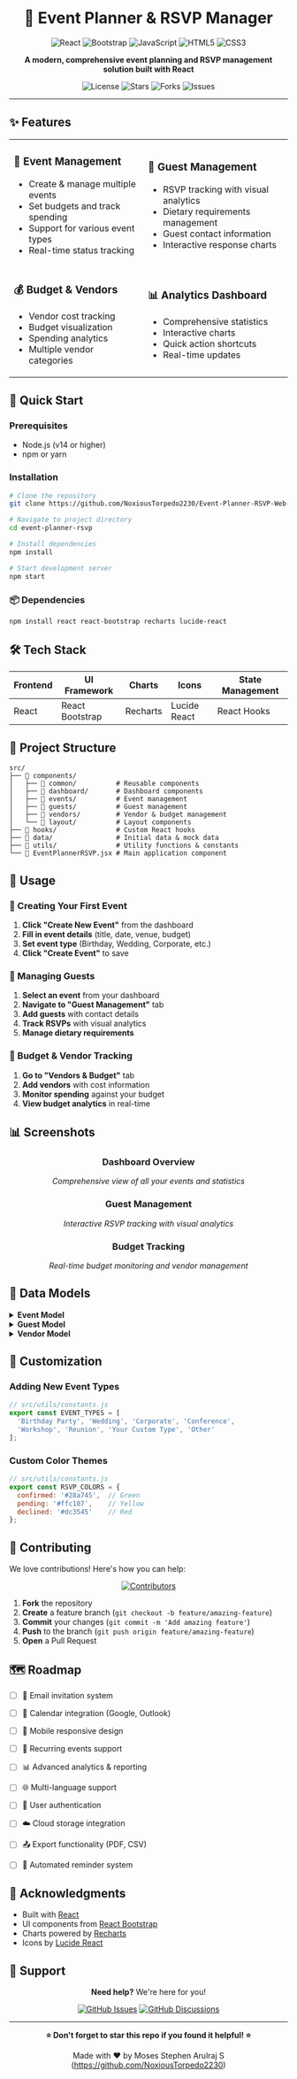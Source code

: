 <div align="center">

# 🎉 Event Planner & RSVP Manager

<p align="center">
  <img src="https://img.shields.io/badge/React-20232A?style=for-the-badge&logo=react&logoColor=61DAFB" alt="React" />
  <img src="https://img.shields.io/badge/Bootstrap-563D7C?style=for-the-badge&logo=bootstrap&logoColor=white" alt="Bootstrap" />
  <img src="https://img.shields.io/badge/JavaScript-F7DF1E?style=for-the-badge&logo=javascript&logoColor=black" alt="JavaScript" />
  <img src="https://img.shields.io/badge/HTML5-E34F26?style=for-the-badge&logo=html5&logoColor=white" alt="HTML5" />
  <img src="https://img.shields.io/badge/CSS3-1572B6?style=for-the-badge&logo=css3&logoColor=white" alt="CSS3" />
</p>

<p align="center">
  <strong>A modern, comprehensive event planning and RSVP management solution built with React</strong>
</p>

<p align="center">
  <img src="https://img.shields.io/github/NoxiousTorpedo2230/Event-Planner-RSVP-Web-App?style=flat-square" alt="License" />
  <img src="https://img.shields.io/github/stars/NoxiousTorpedo2230/Event-Planner-RSVP-Web-App?style=flat-square" alt="Stars" />
  <img src="https://img.shields.io/github/forks/NoxiousTorpedo2230/Event-Planner-RSVP-Web-App?style=flat-square" alt="Forks" />
  <img src="https://img.shields.io/github/issues/NoxiousTorpedo2230/Event-Planner-RSVP-Web-App?style=flat-square" alt="Issues" />
</p>

---

</div>

## ✨ Features

<table>
  <tr>
    <td>
      <h3>📅 Event Management</h3>
      <ul>
        <li>Create & manage multiple events</li>
        <li>Set budgets and track spending</li>
        <li>Support for various event types</li>
        <li>Real-time status tracking</li>
      </ul>
    </td>
    <td>
      <h3>👥 Guest Management</h3>
      <ul>
        <li>RSVP tracking with visual analytics</li>
        <li>Dietary requirements management</li>
        <li>Guest contact information</li>
        <li>Interactive response charts</li>
      </ul>
    </td>
  </tr>
  <tr>
    <td>
      <h3>💰 Budget & Vendors</h3>
      <ul>
        <li>Vendor cost tracking</li>
        <li>Budget visualization</li>
        <li>Spending analytics</li>
        <li>Multiple vendor categories</li>
      </ul>
    </td>
    <td>
      <h3>📊 Analytics Dashboard</h3>
      <ul>
        <li>Comprehensive statistics</li>
        <li>Interactive charts</li>
        <li>Quick action shortcuts</li>
        <li>Real-time updates</li>
      </ul>
    </td>
  </tr>
</table>

## 🚀 Quick Start

### Prerequisites

- Node.js (v14 or higher)
- npm or yarn

### Installation

```bash
# Clone the repository
git clone https://github.com/NoxiousTorpedo2230/Event-Planner-RSVP-Web-App

# Navigate to project directory
cd event-planner-rsvp

# Install dependencies
npm install

# Start development server
npm start
```

### 📦 Dependencies

```bash
npm install react react-bootstrap recharts lucide-react
```

## 🛠️ Tech Stack

<div align="center">

| Frontend | UI Framework | Charts | Icons | State Management |
|----------|-------------|---------|-------|------------------|
| React | React Bootstrap | Recharts | Lucide React | React Hooks |

</div>

## 📁 Project Structure

```
src/
├── 📂 components/
│   ├── 📂 common/          # Reusable components
│   ├── 📂 dashboard/       # Dashboard components
│   ├── 📂 events/          # Event management
│   ├── 📂 guests/          # Guest management
│   ├── 📂 vendors/         # Vendor & budget management
│   └── 📂 layout/          # Layout components
├── 📂 hooks/               # Custom React hooks
├── 📂 data/                # Initial data & mock data
├── 📂 utils/               # Utility functions & constants
└── 📄 EventPlannerRSVP.jsx # Main application component
```

## 🎯 Usage

### 🎪 Creating Your First Event

1. **Click "Create New Event"** from the dashboard
2. **Fill in event details** (title, date, venue, budget)
3. **Set event type** (Birthday, Wedding, Corporate, etc.)
4. **Click "Create Event"** to save

### 🤝 Managing Guests

1. **Select an event** from your dashboard
2. **Navigate to "Guest Management"** tab
3. **Add guests** with contact details
4. **Track RSVPs** with visual analytics
5. **Manage dietary requirements**

### 💸 Budget & Vendor Tracking

1. **Go to "Vendors & Budget"** tab
2. **Add vendors** with cost information
3. **Monitor spending** against your budget
4. **View budget analytics** in real-time

## 📊 Screenshots

<div align="center">

### Dashboard Overview
*Comprehensive view of all your events and statistics*

### Guest Management
*Interactive RSVP tracking with visual analytics*

### Budget Tracking
*Real-time budget monitoring and vendor management*

</div>

## 🔧 Data Models

<details>
<summary><strong>Event Model</strong></summary>

```javascript
{
  id: number,
  title: string,
  date: string,
  time: string,
  venue: string,
  type: string,
  budget: number,
  description: string,
  maxAttendees: number,
  status: 'Planning' | 'Active' | 'Completed'
}
```
</details>

<details>
<summary><strong>Guest Model</strong></summary>

```javascript
{
  id: number,
  eventId: number,
  name: string,
  email: string,
  phone: string,
  status: 'Confirmed' | 'Pending' | 'Declined',
  dietaryReqs: string
}
```
</details>

<details>
<summary><strong>Vendor Model</strong></summary>

```javascript
{
  id: number,
  eventId: number,
  type: string,
  name: string,
  cost: number,
  status: 'Booked' | 'Pending' | 'Cancelled',
  contact: string
}
```
</details>

## 🎨 Customization

### Adding New Event Types

```javascript
// src/utils/constants.js
export const EVENT_TYPES = [
  'Birthday Party', 'Wedding', 'Corporate', 'Conference', 
  'Workshop', 'Reunion', 'Your Custom Type', 'Other'
];
```

### Custom Color Themes

```javascript
// src/utils/constants.js
export const RSVP_COLORS = {
  confirmed: '#28a745',  // Green
  pending: '#ffc107',    // Yellow
  declined: '#dc3545'    // Red
};
```

## 🤝 Contributing

We love contributions! Here's how you can help:

<div align="center">

[![Contributors](https://img.shields.io/github/contributors/NoxiousTorpedo2230/Event-Planner-RSVP-Web-App?style=for-the-badge)](https://github.com/NoxiousTorpedo2230/Event-Planner-RSVP-Web-App/graphs/contributors)

</div>

1. **Fork** the repository
2. **Create** a feature branch (`git checkout -b feature/amazing-feature`)
3. **Commit** your changes (`git commit -m 'Add amazing feature'`)
4. **Push** to the branch (`git push origin feature/amazing-feature`)
5. **Open** a Pull Request

## 🗺️ Roadmap

- [ ] 📧 Email invitation system
- [ ] 📅 Calendar integration (Google, Outlook)
- [ ] 📱 Mobile responsive design
- [ ] 🔄 Recurring events support
- [ ] 📊 Advanced analytics & reporting
- [ ] 🌐 Multi-language support
- [ ] 🔐 User authentication
- [ ] ☁️ Cloud storage integration
- [ ] 📤 Export functionality (PDF, CSV)
- [ ] 🔔 Automated reminder system


## 🙏 Acknowledgments

- Built with [React](https://reactjs.org/)
- UI components from [React Bootstrap](https://react-bootstrap.github.io/)
- Charts powered by [Recharts](https://recharts.org/)
- Icons by [Lucide React](https://lucide.dev/)

## 💬 Support

<div align="center">

**Need help?** We're here for you!

[![GitHub Issues](https://img.shields.io/github/issues/NoxiousTorpedo2230/Event-Planner-RSVP-Web-App?style=for-the-badge)](https://github.com/NoxiousTorpedo2230/Event-Planner-RSVP-Web-App/issues)
[![GitHub Discussions](https://img.shields.io/github/discussions/NoxiousTorpedo2230/Event-Planner-RSVP-Web-App?style=for-the-badge)](https://github.com/NoxiousTorpedo2230/Event-Planner-RSVP-Web-App/discussions)

</div>

---

<div align="center">

**⭐ Don't forget to star this repo if you found it helpful! ⭐**

Made with ❤️ by Moses Stephen Arulraj S (https://github.com/NoxiousTorpedo2230)

</div>
